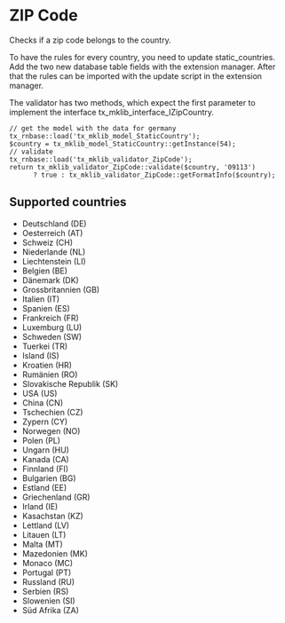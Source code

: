 ZIP Code
========

Checks if a zip code belongs to the country.

To have the rules for every country, you need to update static\_countries. Add the two new database table fields with the extension manager. After that the rules can be imported with the update script in the extension manager.

The validator has two methods, which expect the first parameter to implement the interface tx\_mklib\_interface\_IZipCountry.

~~~~ {.sourceCode .php}
// get the model with the data for germany
tx_rnbase::load('tx_mklib_model_StaticCountry');
$country = tx_mklib_model_StaticCountry::getInstance(54);
// validate
tx_rnbase::load('tx_mklib_validator_ZipCode');
return tx_mklib_validator_ZipCode::validate($country, '09113')
      ? true : tx_mklib_validator_ZipCode::getFormatInfo($country);
~~~~

Supported countries
-------------------

-   Deutschland (DE)
-   Oesterreich (AT)
-   Schweiz (CH)
-   Niederlande (NL)
-   Liechtenstein (LI)
-   Belgien (BE)
-   Dänemark (DK)
-   Grossbritannien (GB)
-   Italien (IT)
-   Spanien (ES)
-   Frankreich (FR)
-   Luxemburg (LU)
-   Schweden (SW)
-   Tuerkei (TR)
-   Island (IS)
-   Kroatien (HR)
-   Rumänien (RO)
-   Slovakische Republik (SK)
-   USA (US)
-   China (CN)
-   Tschechien (CZ)
-   Zypern (CY)
-   Norwegen (NO)
-   Polen (PL)
-   Ungarn (HU)
-   Kanada (CA)
-   Finnland (FI)
-   Bulgarien (BG)
-   Estland (EE)
-   Griechenland (GR)
-   Irland (IE)
-   Kasachstan (KZ)
-   Lettland (LV)
-   Litauen (LT)
-   Malta (MT)
-   Mazedonien (MK)
-   Monaco (MC)
-   Portugal (PT)
-   Russland (RU)
-   Serbien (RS)
-   Slowenien (SI)
-   Süd Afrika (ZA)

